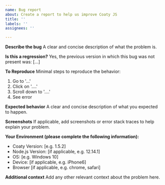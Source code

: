 ```yaml
---
name: Bug report
about: Create a report to help us improve Coaty JS
title: ''
labels: ''
assignees: ''

---
```


<!--*************************************************************************************************
To expedite issue processing please search open and closed issues before submitting a new one.
Existing issues often contain information about workarounds, resolution, or progress updates.
**************************************************************************************************-->

**Describe the bug**
A clear and concise description of what the problem is.

**Is this a regression?**
Yes, the previous version in which this bug was not present was: [...]

**To Reproduce**
Minimal steps to reproduce the behavior:
1. Go to '...'
2. Click on '....'
3. Scroll down to '....'
4. See error

**Expected behavior**
A clear and concise description of what you expected to happen.

**Screenshots**
If applicable, add screenshots or error stack traces to help explain your problem.

**Your Environment (please complete the following information):**
- Coaty Version: [e.g. 1.5.2]
- Node.js Version: [if applicable, e.g. 12.14.1]
- OS: [e.g. Windows 10]
- Device: [if applicable, e.g. iPhone6]
- Browser [if applicable, e.g. chrome, safari]

**Additional context**
Add any other relevant context about the problem here.
